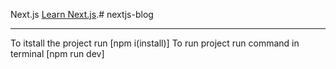 Next.js [Learn Next.js](https://nextjs.org/learn).# nextjs-blog

---

To itstall the project run [npm i(install)] 
To run project run command in terminal [npm run dev]
